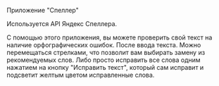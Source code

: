 Приложение "Спеллер"

Используется API Яндекс Спеллера.

С помощью этого приложения, вы можете проверить свой текст на наличие орфографических ошибок.
После ввода текста. Можно перемещаться стрелками, что позволит вам выбирать замену из рекомендуемых слов.
Либо просто исправить все слова одним нажатием на кнопку "Исправить текст", который сам исправит и подсветит желтым цветом исправленные слова.

